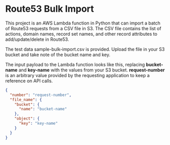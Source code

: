 # Route53 Bulk Import

This project is an AWS Lambda function in Python that can import a batch of Route53 requests from a CSV file in S3. The CSV file contains the list of actions, domain names, record set names, and other record attributes to add/update/delete in Route53.

The test data sample-bulk-import.csv is provided. Upload the file in your S3 bucket and take note of the bucket name and key.

The input payload to the Lambda function looks like this, replacing **bucket-name** and **key-name** with the values from your S3 bucket. **request-number** is an arbitrary value provided by the requesting application to keep a reference on API calls.
```json
{
  "number": "request-number",
  "file_name": {
    "bucket": {
      "name": "bucket-name"
    },
    "object": {
      "key": "key-name"
    }
  }
}
```
